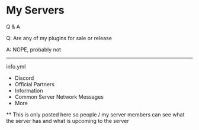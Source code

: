 # My Servers

Q & A

Q: Are any of my plugins for sale or release

A: NOPE, probably not

-------------------------

info.yml
- Discord
- Official Partners
- Information
- Common Server Network Messages
- More

** This is only posted here so people / my server members can see what the server has and what is upcoming to the server